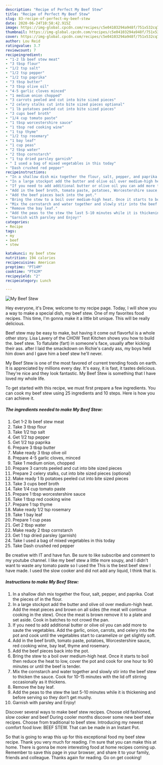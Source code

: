 ```yaml
---
description: "Recipe of Perfect My Beef Stew"
title: "Recipe of Perfect My Beef Stew"
slug: 83-recipe-of-perfect-my-beef-stew
date: 2020-06-24T10:58:42.915Z
image: https://img-global.cpcdn.com/recipes/c5e04103294a948f/751x532cq70/my-beef-stew-recipe-main-photo.jpg
thumbnail: https://img-global.cpcdn.com/recipes/c5e04103294a948f/751x532cq70/my-beef-stew-recipe-main-photo.jpg
cover: https://img-global.cpcdn.com/recipes/c5e04103294a948f/751x532cq70/my-beef-stew-recipe-main-photo.jpg
author: Lou Reid
ratingvalue: 3.7
reviewcount: 7
recipeingredient:
- "1-2 lb beef stew meat"
- "3 tbsp flour"
- "1/2 tsp salt"
- "1/2 tsp pepper"
- "1/2 tsp paprika"
- "3 tbsp butter"
- "3 tbsp olive oil"
- "4-5 garlic cloves minced"
- "1 medium onion chopped"
- "3 carrots peeled and cut into bite sized pieces"
- "2 celery stalks cut into bite sized pieces optional"
- "1 lb potatoes peeled cut into bite sized pieces"
- "3 cups beef broth"
- "1/4 cup tomato paste"
- "1 tbsp worcestershire sauce"
- "1 tbsp red cooking wine"
- "1 tsp thyme"
- "1/2 tsp rosemary"
- "1 bay leaf"
- "1 cup peas"
- "2 tbsp water"
- "2 tbsp cornstarch"
- "1 tsp dried parsley garnish"
- " I used a bag of mixed vegetables in this today"
- "Dash crushed red pepper"
recipeinstructions:
- "In a shallow dish mix together the flour, salt, pepper, and paprika. Coat the pieces of in the flour."
- "In a large stockpot add the butter and olive oil over medium-high heat. Add the meat pieces and brown on all sides (the meat will continue cooking in the stew). Once the meat is brown remove it to a plate and set aside. Cook in batches to not crowd the pan."
- "If you need to add additional butter or olive oil you can add more to saute the vegetables. Add the garlic, onion, carrots, and celery into the pot and cook until the vegetables start to caramelize or get slightly soft."
- "Add in the beef broth, tomato paste, potatoes, Worcestershire sauce, red cooking wine, bay leaf, thyme and rosemary."
- "Add the beef pieces back into the pot."
- "Bring the stew to a boil over medium-high heat. Once it starts to boil then reduce the heat to low, cover the pot and cook for one hour to 90 minutes or until the beef is tender."
- "Mix the cornstarch and water together and slowly stir into the beef stew to thicken the sauce. Cook for 10-15 minutes with the lid off stirring occasionally as it thickens."
- "Remove the bay leaf."
- "Add the peas to the stew the last 5-10 minutes while it is thickening and before serving so they don’t get mushy."
- "Garnish with parsley and Enjoy!"
categories:
- Recipe
tags:
- my
- beef
- stew

katakunci: my beef stew 
nutrition: 194 calories
recipecuisine: American
preptime: "PT14M"
cooktime: "PT42M"
recipeyield: "2"
recipecategory: Lunch

---
```



![My Beef Stew](https://img-global.cpcdn.com/recipes/c5e04103294a948f/751x532cq70/my-beef-stew-recipe-main-photo.jpg)

Hey everyone, it's Drew, welcome to my recipe page. Today, I will show you a way to make a special dish, my beef stew. One of my favorites food recipes. This time, I'm gonna make it a little bit unique. This will be really delicious.

Beef stew may be easy to make, but having it come out flavorful is a whole other story. Lisa Lavery of the CHOW Test Kitchen shows you how to build the. beef stew. To flatulate (fart) in someone&#39;s face, usually after kicking their ass. after I laid the smackdown on Richie&#39;s candy ass, my boys held him down and I gave him a beef stew he&#39;ll never.

My Beef Stew is one of the most favored of current trending foods on earth. It is appreciated by millions every day. It's easy, it is fast, it tastes delicious. They're nice and they look fantastic. My Beef Stew is something that I have loved my whole life.


To get started with this recipe, we must first prepare a few ingredients. You can cook my beef stew using 25 ingredients and 10 steps. Here is how you can achieve it.

<!--inarticleads1-->

##### The ingredients needed to make My Beef Stew:

1. Get 1-2 lb beef stew meat
1. Take 3 tbsp flour
1. Take 1/2 tsp salt
1. Get 1/2 tsp pepper
1. Get 1/2 tsp paprika
1. Prepare 3 tbsp butter
1. Make ready 3 tbsp olive oil
1. Prepare 4-5 garlic cloves, minced
1. Take 1 medium onion, chopped
1. Prepare 3 carrots peeled and cut into bite sized pieces
1. Prepare 2 celery stalks, cut into bite sized pieces (optional)
1. Make ready 1 lb potatoes peeled cut into bite sized pieces
1. Take 3 cups beef broth
1. Take 1/4 cup tomato paste
1. Prepare 1 tbsp worcestershire sauce
1. Take 1 tbsp red cooking wine
1. Prepare 1 tsp thyme
1. Make ready 1/2 tsp rosemary
1. Take 1 bay leaf
1. Prepare 1 cup peas
1. Get 2 tbsp water
1. Make ready 2 tbsp cornstarch
1. Get 1 tsp dried parsley (garnish)
1. Take  I used a bag of mixed vegetables in this today
1. Take Dash crushed red pepper


Be creative with IT and have fun. Be sure to like subscribe and comment to my youtube channel. I like my beef stew a little more soupy, and I didn&#39;t want to waste any tomato paste so I used the This is the best beef stew I have made. I used the slow cooker and did not add any liquid, I think that is. 

<!--inarticleads2-->

##### Instructions to make My Beef Stew:

1. In a shallow dish mix together the flour, salt, pepper, and paprika. Coat the pieces of in the flour.
1. In a large stockpot add the butter and olive oil over medium-high heat. Add the meat pieces and brown on all sides (the meat will continue cooking in the stew). Once the meat is brown remove it to a plate and set aside. Cook in batches to not crowd the pan.
1. If you need to add additional butter or olive oil you can add more to saute the vegetables. Add the garlic, onion, carrots, and celery into the pot and cook until the vegetables start to caramelize or get slightly soft.
1. Add in the beef broth, tomato paste, potatoes, Worcestershire sauce, red cooking wine, bay leaf, thyme and rosemary.
1. Add the beef pieces back into the pot.
1. Bring the stew to a boil over medium-high heat. Once it starts to boil then reduce the heat to low, cover the pot and cook for one hour to 90 minutes or until the beef is tender.
1. Mix the cornstarch and water together and slowly stir into the beef stew to thicken the sauce. Cook for 10-15 minutes with the lid off stirring occasionally as it thickens.
1. Remove the bay leaf.
1. Add the peas to the stew the last 5-10 minutes while it is thickening and before serving so they don’t get mushy.
1. Garnish with parsley and Enjoy!


Discover several ways to make beef stew recipes. Choose old fashioned, slow cooker and beef During cooler months discover some new beef stew recipes. Choose from traditional to beef stew. Introducing my newest comfort food love: BEEF STEW. That can be made in an Instant Pot. 

So that is going to wrap this up for this exceptional food my beef stew recipe. Thank you very much for reading. I'm sure that you can make this at home. There is gonna be more interesting food at home recipes coming up. Remember to save this page in your browser, and share it to your family, friends and colleague. Thanks again for reading. Go on get cooking!

